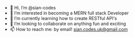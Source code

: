 - 👋 Hi, I’m @sian-codes
- 👀 I’m interested in becoming a MERN full stack Developer
- 🌱 I’m currently learning how to create RESTful API's
- 💞️ I’m looking to collaborate on anything fun and exciting 
- 📫 How to reach me: by email! sian.codes.uk@gmail.com

<!---
sian-codes/sian-codes is a ✨ special ✨ repository because its `README.md` (this file) appears on your GitHub profile.
You can click the Preview link to take a look at your changes.
--->
